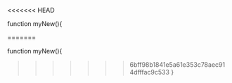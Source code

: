 <<<<<<< HEAD
<!-- 手写new 的过程 -->


function myNew(){

=======
<!-- 手写new 的过程 -->


function myNew(){

>>>>>>> 6bff98b1841e5a61e353c78aec914dfffac9c533
}